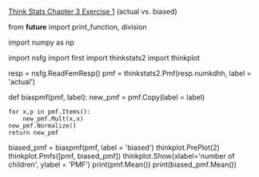 [Think Stats Chapter 3 Exercise 1](http://greenteapress.com/thinkstats2/html/thinkstats2004.html#toc31) (actual vs. biased)

from __future__ import print_function, division


import numpy as np

import nsfg
import first
import thinkstats2
import thinkplot

resp = nsfg.ReadFemResp()
pmf = thinkstats2.Pmf(resp.numkdhh, label = 'actual')

def biaspmf(pmf, label):
    new_pmf = pmf.Copy(label = label)
    
    for x,p in pmf.Items():
        new_pmf.Mult(x,x)
    new_pmf.Normalize()
    return new_pmf

biased_pmf = biaspmf(pmf, label = 'biased')
thinkplot.PrePlot(2)
thinkplot.Pmfs([pmf, biased_pmf])
thinkplot.Show(xlabel='number of children', ylabel = 'PMF')
print(pmf.Mean())
print(biased_pmf.Mean())
